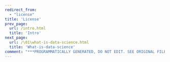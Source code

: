 ```yaml
---
redirect_from:
  - "license"
title: 'License'
prev_page:
  url: /intro.html
  title: 'Intro'
next_page:
  url: /\01\what-is-data-science.html
  title: 'What-is-data-science'
comment: "***PROGRAMMATICALLY GENERATED, DO NOT EDIT. SEE ORIGINAL FILES IN /content***"
---
```


